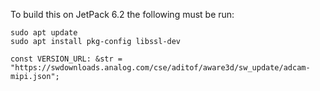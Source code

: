To build this on JetPack 6.2 the following must be run:

```console
sudo apt update
sudo apt install pkg-config libssl-dev

const VERSION_URL: &str = "https://swdownloads.analog.com/cse/aditof/aware3d/sw_update/adcam-mipi.json";